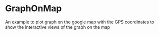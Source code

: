 # GraphOnMap
An example to plot graph on the google map with the GPS coordinates to show the interactive views of the graph on the map
